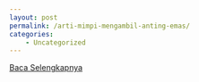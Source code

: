 ```yaml
---
layout: post
permalink: /arti-mimpi-mengambil-anting-emas/
categories:
    - Uncategorized
---
```


[Baca Selengkapnya](/10)